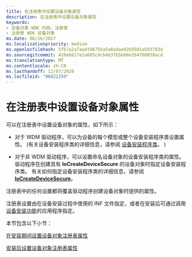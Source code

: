 ```yaml
---
title: 在注册表中设置设备对象属性
description: 在注册表中设置设备对象属性
keywords:
- 设备对象 WDK 内核，注册表
- 注册表 WDK 设备对象
ms.date: 06/16/2017
ms.localizationpriority: medium
ms.openlocfilehash: 5fb7a2a7aadfd675ba5a8adae0265501a593783d
ms.sourcegitcommit: 418e6617e2a695c9cb4b37b5b60e264760858acd
ms.translationtype: MT
ms.contentlocale: zh-CN
ms.lasthandoff: 12/07/2020
ms.locfileid: "96822259"
---
```

# <a name="setting-device-object-properties-in-the-registry"></a>在注册表中设置设备对象属性





可以在注册表中设置设备对象的属性，如下所示：

-   对于 WDM 驱动程序，可以为设备的每个模型或整个设备安装程序类设置属性。  (有关设备安装程序类的详细信息，请参阅 [设备安装程序类](../install/overview-of-device-setup-classes.md)。 ) 

-   对于非 WDM 驱动程序，可以设置命名设备对象的设备安装程序类的属性。 驱动程序在创建具有 **IoCreateDeviceSecure** 的设备对象时指定设备安装程序类。 有关如何指定设备安装程序类的详细信息，请参阅 [**IoCreateDeviceSecure**](/windows-hardware/drivers/ddi/wdmsec/nf-wdmsec-wdmlibiocreatedevicesecure)。

注册表中的任何设置都将覆盖驱动程序创建设备对象时提供的属性。

注册表设置由在设备安装过程中使用的 INF 文件指定，或者在安装后可通过调用 [设备安装功能](/previous-versions/ff541299(v=vs.85))的应用程序指定。

本节包含以下小节：

[在安装期间设置设备对象注册表属性](setting-device-object-registry-properties-during-installation.md)

[安装后设置设备对象注册表属性](setting-device-object-registry-properties-after-installation.md)

 

